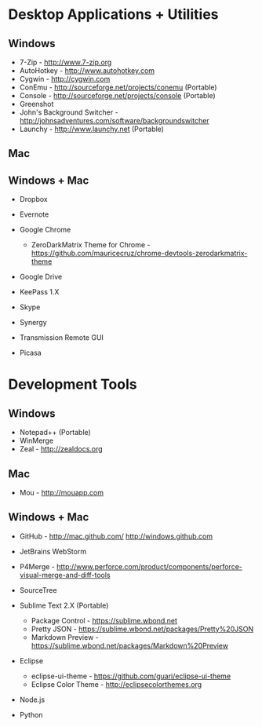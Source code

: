 # Desktop Applications + Utilities

## Windows
* 7-Zip - http://www.7-zip.org
* AutoHotkey - http://www.autohotkey.com
* Cygwin - http://cygwin.com
* ConEmu - http://sourceforge.net/projects/conemu (Portable)
* Console - http://sourceforge.net/projects/console (Portable)
* Greenshot
* John's Background Switcher - http://johnsadventures.com/software/backgroundswitcher
* Launchy - http://www.launchy.net (Portable)

## Mac

## Windows + Mac
* Dropbox
* Evernote
* Google Chrome
	* ZeroDarkMatrix Theme for Chrome - https://github.com/mauricecruz/chrome-devtools-zerodarkmatrix-theme
* Google Drive
* KeePass 1.X

* Skype
* Synergy
* Transmission Remote GUI
* Picasa

# Development Tools

## Windows
* Notepad++ (Portable)
* WinMerge
* Zeal - http://zealdocs.org

## Mac
* Mou - http://mouapp.com

## Windows + Mac
* GitHub - http://mac.github.com/ http://windows.github.com
* JetBrains WebStorm
* P4Merge - http://www.perforce.com/product/components/perforce-visual-merge-and-diff-tools
* SourceTree
* Sublime Text 2.X (Portable)
	* Package Control - https://sublime.wbond.net
	* Pretty JSON - https://sublime.wbond.net/packages/Pretty%20JSON
	* Markdown Preview - https://sublime.wbond.net/packages/Markdown%20Preview
* Eclipse
	* eclipse-ui-theme - https://github.com/guari/eclipse-ui-theme
	* Eclipse Color Theme - http://eclipsecolorthemes.org

* Node.js 
* Python
